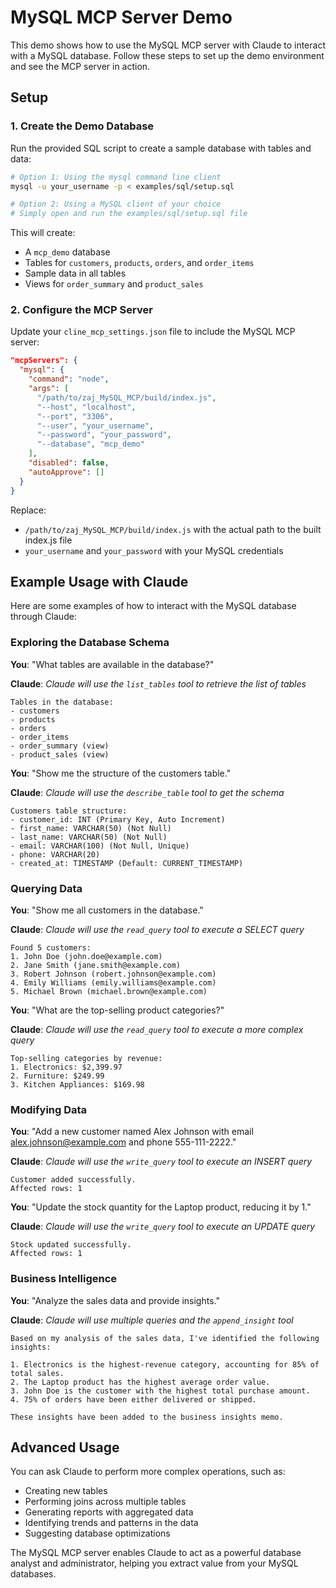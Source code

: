 # MySQL MCP Server Demo

This demo shows how to use the MySQL MCP server with Claude to interact with a MySQL database. Follow these steps to set up the demo environment and see the MCP server in action.

## Setup

### 1. Create the Demo Database

Run the provided SQL script to create a sample database with tables and data:

```bash
# Option 1: Using the mysql command line client
mysql -u your_username -p < examples/sql/setup.sql

# Option 2: Using a MySQL client of your choice
# Simply open and run the examples/sql/setup.sql file
```

This will create:
- A `mcp_demo` database
- Tables for `customers`, `products`, `orders`, and `order_items`
- Sample data in all tables
- Views for `order_summary` and `product_sales`

### 2. Configure the MCP Server

Update your `cline_mcp_settings.json` file to include the MySQL MCP server:

```json
"mcpServers": {
  "mysql": {
    "command": "node",
    "args": [
      "/path/to/zaj_MySQL_MCP/build/index.js",
      "--host", "localhost",
      "--port", "3306",
      "--user", "your_username",
      "--password", "your_password",
      "--database", "mcp_demo"
    ],
    "disabled": false,
    "autoApprove": []
  }
}
```

Replace:
- `/path/to/zaj_MySQL_MCP/build/index.js` with the actual path to the built index.js file
- `your_username` and `your_password` with your MySQL credentials

## Example Usage with Claude

Here are some examples of how to interact with the MySQL database through Claude:

### Exploring the Database Schema

**You**: "What tables are available in the database?"

**Claude**: *Claude will use the `list_tables` tool to retrieve the list of tables*

```
Tables in the database:
- customers
- products
- orders
- order_items
- order_summary (view)
- product_sales (view)
```

**You**: "Show me the structure of the customers table."

**Claude**: *Claude will use the `describe_table` tool to get the schema*

```
Customers table structure:
- customer_id: INT (Primary Key, Auto Increment)
- first_name: VARCHAR(50) (Not Null)
- last_name: VARCHAR(50) (Not Null)
- email: VARCHAR(100) (Not Null, Unique)
- phone: VARCHAR(20)
- created_at: TIMESTAMP (Default: CURRENT_TIMESTAMP)
```

### Querying Data

**You**: "Show me all customers in the database."

**Claude**: *Claude will use the `read_query` tool to execute a SELECT query*

```
Found 5 customers:
1. John Doe (john.doe@example.com)
2. Jane Smith (jane.smith@example.com)
3. Robert Johnson (robert.johnson@example.com)
4. Emily Williams (emily.williams@example.com)
5. Michael Brown (michael.brown@example.com)
```

**You**: "What are the top-selling product categories?"

**Claude**: *Claude will use the `read_query` tool to execute a more complex query*

```
Top-selling categories by revenue:
1. Electronics: $2,399.97
2. Furniture: $249.99
3. Kitchen Appliances: $169.98
```

### Modifying Data

**You**: "Add a new customer named Alex Johnson with email alex.johnson@example.com and phone 555-111-2222."

**Claude**: *Claude will use the `write_query` tool to execute an INSERT query*

```
Customer added successfully.
Affected rows: 1
```

**You**: "Update the stock quantity for the Laptop product, reducing it by 1."

**Claude**: *Claude will use the `write_query` tool to execute an UPDATE query*

```
Stock updated successfully.
Affected rows: 1
```

### Business Intelligence

**You**: "Analyze the sales data and provide insights."

**Claude**: *Claude will use multiple queries and the `append_insight` tool*

```
Based on my analysis of the sales data, I've identified the following insights:

1. Electronics is the highest-revenue category, accounting for 85% of total sales.
2. The Laptop product has the highest average order value.
3. John Doe is the customer with the highest total purchase amount.
4. 75% of orders have been either delivered or shipped.

These insights have been added to the business insights memo.
```

## Advanced Usage

You can ask Claude to perform more complex operations, such as:

- Creating new tables
- Performing joins across multiple tables
- Generating reports with aggregated data
- Identifying trends and patterns in the data
- Suggesting database optimizations

The MySQL MCP server enables Claude to act as a powerful database analyst and administrator, helping you extract value from your MySQL databases.
